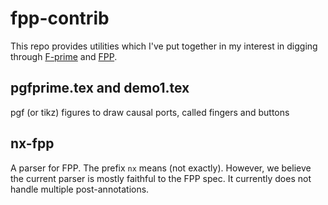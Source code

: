 # fpp-contrib

This repo provides utilities which I've put together in my interest
in digging through [F-prime](https://github.com/nasa/fprime) and 
[FPP](https://github.com/nasa/fpp).

## pgfprime.tex and demo1.tex
pgf (or tikz) figures to draw causal ports, called fingers and buttons

## nx-fpp

A parser for FPP. The prefix `nx` means (not exactly).  However, we
believe the current parser is mostly faithful to the FPP spec.  It 
currently does not handle multiple post-annotations.

